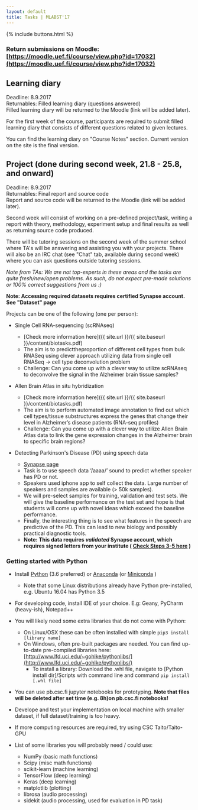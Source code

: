 ```yaml
---
layout: default
title: Tasks | MLABST'17
---
```


{% include buttons.html %}

### Return submissions on Moodle: [https://moodle.uef.fi/course/view.php?id=17032](https://moodle.uef.fi/course/view.php?id=17032)

## Learning diary
Deadline: 8.9.2017 <br>
Returnables: Filled learning diary (questions answered) <br>
Filled learning diary will be returned to the Moodle (link will be added later).

For the first week of the course, participants are required to submit filled
learning diary that consists of different questions related to given lectures. 

You can find the learning diary on "Course Notes" section. Current version 
on the site is the final version.

## Project (done during second week, 21.8 - 25.8, and onward)
Deadline: 8.9.2017 <br>
Returnables: Final report and source code <br>
Report and source code will be returned to the Moodle (link will be added later).

Second week will consist of working on a pre-defined project/task, writing a
report with theory, methodology, experiment setup and final results as well as returning source code produced. 

There will be tutoring sessions on the second week of the summer school where
TA's will be answering and assisting you with your projects. There will also be 
an IRC chat (see "Chat" tab, available during second week) where you can ask questions outside tutoring sessions. 

*Note from TAs: We are not top-experts in these areas and the tasks are quite fresh/new/open problems. As such, do not expect pre-made solutions or 100% correct suggestions from us :)*

**Note: Accessing required datasets requires certified Synapse account. See "Dataset" page**

Projects can be one of the following (one per person): 

- Single Cell RNA-sequencing (scRNAseq)
    - [Check more information here]({{ site.url }}/{{ site.baseurl }}/content/biotasks.pdf)
    - The aim is to predicttheproportion of different cell types from bulk RNASeq using clever approach utilizing data from single cell RNASeq -> cell type deconvolution problem
    - Challenge: Can you come up with a clever way to utilize scRNAseq to deconvolve the signal in the Alzheimer brain tissue samples?
- Allen Brain Atlas in situ hybridization
    - [Check more information here]({{ site.url }}/{{ site.baseurl }}/content/biotasks.pdf)
    - The aim is to perform automated image annotation to find out which cell types/tissue substructures express the genes that change their level in Alzheimer’s disease patients (RNA-seq profiles)
    - Challenge: Can you come up with a clever way to utilize Allen Brain Atlas data to link the gene expression changes in the Alzheimer brain to specific brain regions?
 
- Detecting Parkinson's Disease (PD) using speech data
    - [Synapse page](https://www.synapse.org/#!Synapse:syn4993293/wiki/)
    - Task is to use speech data ‘/aaaa/’ sound to predict whether speaker has PD or not. 
    - Speakers used iphone app to self collect the data. Large number of speakers and samples are available (> 50k samples). 
    - We will pre-select samples for training, validation and test sets. We will give the baseline performance on the test set and hope is that students will come up with novel ideas which exceed the baseline performance. 
    - Finally, the interesting thing is to see what features in the speech are predictive of the PD. This can lead to new biology and possibly practical diagnostic tools.
    - **Note: This data requires *validated* Synapse account, which requires signed letters from your institute ( [Check Steps 3-5  here](https://www.synapse.org/#!Synapse:syn4993293/wiki/247860) )**

### Getting started with Python

- Install [Python](https://www.python.org/) (3.6 preferred) or [Anaconda](https://www.continuum.io/) (or [Miniconda](https://conda.io/miniconda.html) )
    - Note that some Linux distributions already have Python pre-installed, e.g. Ubuntu 16.04 has Python 3.5
- For developing code, install IDE of your choice. E.g: Geany, PyCharm (heavy-ish), Notepad++
- You will likely need some extra libraries that do not come with Python:
    - On Linux/OSX these can be often installed with simple `pip3 install [library name]`
    - On Windows, often pre-built packages are needed. You can find up-to-date pre-compiled libraries here: [http://www.lfd.uci.edu/~gohlke/pythonlibs/](http://www.lfd.uci.edu/~gohlke/pythonlibs/)
        - To install a library: Download the .whl file, navigate to [Python install dir]/Scripts with command line and command `pip install [.whl file]`
- You can use pb.csc.fi jupyter notebooks for prototyping. **Note that files will be deleted after set time (e.g. 8h)on pb.csc.fi notebooks!**
- Develope and test your implementation on local machine with smaller dataset, if full dataset/training is too heavy.
- If more computing resources are required, try using CSC Taito/Taito-GPU

- List of some libraries you will probably need / could use:
    - NumPy (basic math functions)
    - Scipy (misc math functions)
    - scikit-learn (machine learning)
    - TensorFlow (deep learning)
    - Keras (deep learning)
    - matplotlib (plotting)
    - librosa (audio processing)
    - sidekit (audio processing, used for evaluation in PD task)
